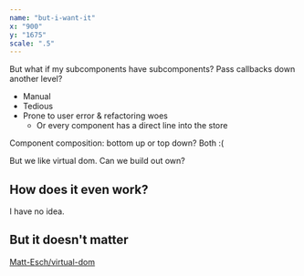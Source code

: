 ```yaml
---
name: "but-i-want-it"
x: "900"
y: "1675"
scale: ".5"
---
```

But what if my subcomponents have subcomponents? Pass callbacks down another level?

* Manual
* Tedious
* Prone to user error & refactoring woes
  * Or every component has a direct line into the store

Component composition: bottom up or top down? Both :(

But we like virtual dom. Can we build out own?

## How does it even work?

I have no idea.

## But it doesn't matter

[Matt-Esch/virtual-dom](https://github.com/Matt-Esch/virtual-dom)
